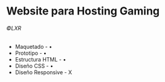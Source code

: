 # Website para Hosting Gaming
###### ©LXR

- Maquetado - •
- Prototipo - •
- Estructura HTML - •
- Diseño CSS - •
- Diseño Responsive - X
